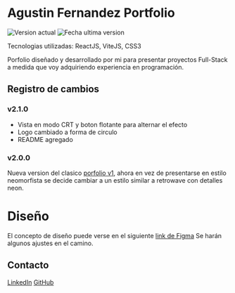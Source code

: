 # Agustin Fernandez Portfolio

![Version actual](https://img.shields.io/badge/last_version-2.1.0-blueviolet) ![Fecha ultima version](https://img.shields.io/badge/release_date-20/1/23-blue)

Tecnologias utilizadas: ReactJS, ViteJS, CSS3

Porfolio diseñado y desarrollado por mi para presentar proyectos Full-Stack a medida que voy adquiriendo experiencia en programación.

## Registro de cambios
### v2.1.0
- Vista en modo CRT y boton flotante para alternar el efecto
- Logo cambiado a forma de circulo
- README agregado

### v2.0.0
Nueva version del clasico [porfolio v1](https://aguscfx.github.io/portfolio_AgusCFx/), ahora en vez de presentarse en estilo neomorfista se decide cambiar a un estilo similar a retrowave con detalles neon.

# Diseño
El concepto de diseño puede verse en el siguiente [link de Figma](https://www.figma.com/file/4PGASn9mkFLKSmqTLgaw3a/Portfolio-v2)
Se harán algunos ajustes en el camino.

## Contacto

[LinkedIn](https://www.linkedin.com/in/aguscfx/) 
[GitHub](https://www.linkedin.com/in/aguscfx/)